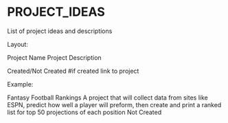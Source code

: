 # PROJECT_IDEAS
List of project ideas and descriptions


Layout:

Project Name
      Project Description

Created/Not Created #if created link to project

Example:

Fantasy Football Rankings
      A project that will collect data from sites like ESPN, predict how well a player will preform,
      then create and print a ranked list for top 50 projections of each position
Not Created
